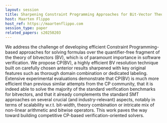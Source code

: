 ```yaml
---
layout: session
title: Sharpening Constraint Programming Approaches for Bit-Vector Theory
host: Maarten Flippo
host_ref: https://maartenflippo.com
session_type: paper
related_papers: s20250203
---
```


We address the challenge of developing efficient Constraint Programming-based approaches for solving formulas over the quantifier-free fragment of the theory of bitvectors (BV), which is of paramount importance in software verification. We propose CP(BV), a highly efficient BV resolution technique built on carefully chosen anterior results sharpened with key original features such as thorough domain combination or dedicated labeling. Extensive experimental evaluations demonstrate that CP(BV) is much more efficient than previous similar attempts from the CP community, that it is indeed able to solve the majority of the standard verification benchmarks for bitvectors, and that it already complements the standard SMT approaches on several crucial (and industry-relevant) aspects, notably in terms of scalability w.r.t. bit-width, theory combination or intricate mix of non-linear arithmetic and bitwise operators. This work paves the way toward building competitive CP-based verification-oriented solvers.
